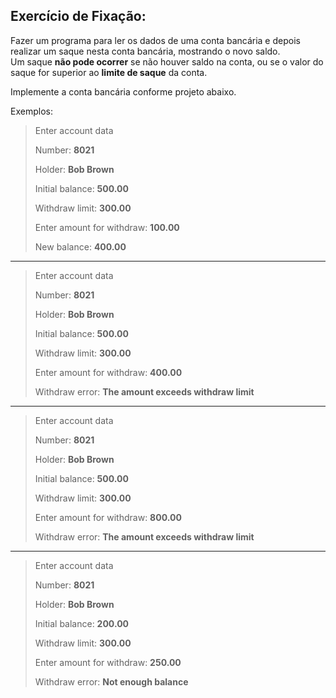## Exercício de Fixação:

Fazer um programa para ler os dados de uma conta bancária e depois realizar um saque nesta conta bancária, mostrando o novo saldo.  
Um saque **não pode ocorrer** se não houver saldo na conta, ou se o valor do saque for superior ao **limite de saque** da conta.

Implemente a conta bancária conforme projeto abaixo.

Exemplos:

>Enter account data
>
>Number: **8021**
>
>Holder: **Bob Brown**
>
>Initial balance: **500.00**
>
>Withdraw limit: **300.00**
>
>Enter amount for withdraw: **100.00**
>
>New balance: **400.00**

---

>Enter account data
>
>Number: **8021**
>
>Holder: **Bob Brown**
>
>Initial balance: **500.00**
>
>Withdraw limit: **300.00**
>
>Enter amount for withdraw: **400.00**
>
>Withdraw error: **The amount exceeds withdraw limit**

---

>Enter account data
>
>Number: **8021**
>
>Holder: **Bob Brown**
>
>Initial balance: **500.00**
>
>Withdraw limit: **300.00**
>
>Enter amount for withdraw: **800.00**
>
>Withdraw error: **The amount exceeds withdraw limit**

---

>Enter account data
>
>Number: **8021**
>
>Holder: **Bob Brown**
>
>Initial balance: **200.00**
>
>Withdraw limit: **300.00**
>
>Enter amount for withdraw: **250.00**
>
>Withdraw error: **Not enough balance**
